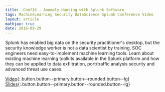 ```yaml
---
title: .Conf16 - Anomaly Hunting with Splunk Software
tags: MachineLearning Security DataScience Splunk Conference Video
layout: article
mathjax: true
date: 2016-09-29
---
```


Splunk has enabled big data on the security practitioner's desktop, but the security knowledge worker is not a data scientist by training. SOC engineers need easy-to-implement machine learning tools. Learn about existing machine learning toolkits available in the Splunk platform and how they can be applied to data exfiltration, port/traffic analysis security and advanced threat use cases.
<!--more-->

[Video](https://tellez.sfo2.digitaloceanspaces.com/anomaly-hunting-with-splunk-software.mp4){:.button.button--primary.button--rounded.button--lg} [Slides](https://tellez.sfo2.digitaloceanspaces.com/anomaly-hunting-with-splunk-software.pdf){:.button.button--primary.button--rounded.button--lg}